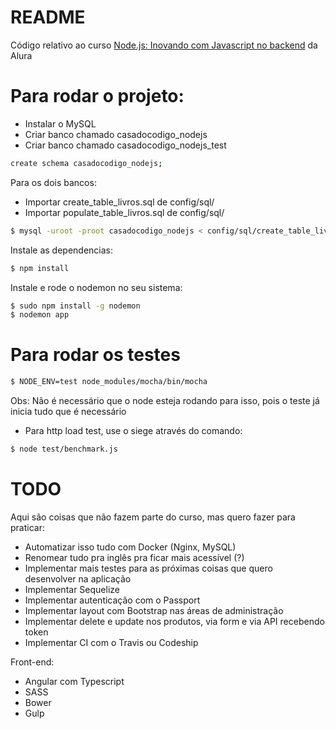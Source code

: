 # README #

Código relativo ao curso [Node.js: Inovando com Javascript no backend](https://cursos.alura.com.br/course/node-js) da Alura

# Para rodar o projeto:

- Instalar o MySQL
- Criar banco chamado casadocodigo_nodejs
- Criar banco chamado casadocodigo_nodejs_test

```bash
create schema casadocodigo_nodejs;
```

Para os dois bancos:

- Importar create_table_livros.sql de config/sql/
- Importar populate_table_livros.sql de config/sql/

```bash
$ mysql -uroot -proot casadocodigo_nodejs < config/sql/create_table_livros.sql
```

Instale as dependencias:

```bash
$ npm install
```

Instale e rode o nodemon no seu sistema:

```bash
$ sudo npm install -g nodemon
$ nodemon app
```

# Para rodar os testes

```bash
$ NODE_ENV=test node_modules/mocha/bin/mocha
```
Obs: Não é necessário que o node esteja rodando para isso, pois o teste já inicia tudo que é necessário

- Para http load test, use o siege através do comando:

```bash
$ node test/benchmark.js
```

# TODO

Aqui são coisas que não fazem parte do curso, mas quero fazer para praticar:

- Automatizar isso tudo com Docker (Nginx, MySQL)
- Renomear tudo pra inglês pra ficar mais acessível (?)
- Implementar mais testes para as próximas coisas que quero desenvolver na aplicação
- Implementar Sequelize
- Implementar autenticação com o Passport
- Implementar layout com Bootstrap nas áreas de administração
- Implementar delete e update nos produtos, via form e via API recebendo token
- Implementar CI com o Travis ou Codeship


Front-end:

- Angular com Typescript
- SASS
- Bower
- Gulp
